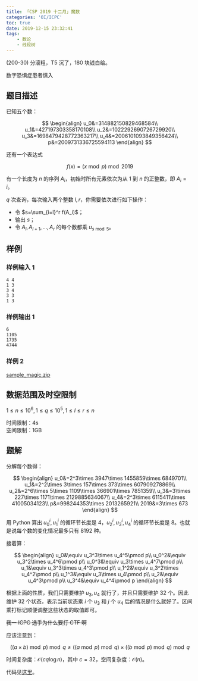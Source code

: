 ```yaml
---
title: 「CSP 2019 十二月」魔数
categories: 'OI/ICPC'
toc: true
date: 2019-12-15 23:32:41
tags:
	- 数论
	- 线段树
---
```


(200-30) 分滚粗，T5 沉了，180 块钱白给。

数字恐惧症患者慎入

<!-- more -->

## 题目描述

已知五个数：

$$
\begin{align}
u_0&=314882150829468584\\
u_1&=427197303358170108\\
u_2&=1022292690726729920\\
u_3&=1698479428772363217\\
u_4&=2006101093849356424\\
p&=2009731336725594113
\end{align}
$$

还有一个表达式

$$
f(x)=(x\bmod p)\bmod 2019
$$

有一个长度为 $n$ 的序列 $A_i$，初始时所有元素依次为从 $1$ 到 $n$ 的正整数，即 $A_i=i$。

$q$ 次查询，每次输入两个整数 $l,r$，你需要依次进行如下操作：

- 令 $s=\sum_{i=l}^r f(A_i)$；
- 输出 $s$；
- 令 $A_l,A_{l+1},\ldots ,A_r$ 的每个数都乘 $u_{s\bmod 5}$。

## 样例
### 样例输入 1
```plain
4 4
1 3
3 4
3 3
1 3
```

### 样例输出 1
```plain
6
1105
1735
4744
```

### 样例 2
[sample_magic.zip](/downloads/sample_magic.zip)

## 数据范围及时空限制
$1\le n\le 10^6,1\le q\le 10^5,1\le l\le r\le n$

时间限制：$4\text{s}$  
空间限制：$1\text{GB}$

## 题解

分解每个数得：

$$
\begin{align}
u_0&=2^3\times 3947\times 1455859\times 6849701\\
u_1&=2^2\times 3\times 157\times 373\times 607909278869\\
u_2&=2^6\times 5\times 1109\times 366901\times 7851359\\
u_3&=3\times 227\times 1171\times 2129885634067\\
u_4&=2^3\times 6115411\times 41005034123\\
p&=998244353\times 2013265921\\
2019&=3\times 673
\end{align}
$$

用 Python 算出 $u_0^i, u_1^i$ 的循环节长度是 $4$，$u_2^i, u_3^i, u_4^i$ 的循环节长度是 $8$。也就是说每个数的变化情况最多只有 $8192$ 种。

接着算：

$$
\begin{align}
u_0&\equiv u_3^3\times u_4^5\pmod p\\
u_0^2&\equiv u_3^2\times u_4^6\pmod p\\
u_0^3&\equiv u_3\times u_4^7\pmod p\\
u_1&\equiv u_3^3\times u_4^3\pmod p\\
u_1^2&\equiv u_3^2\times u_4^2\pmod p\\
u_1^3&\equiv u_3\times u_4\pmod p\\
u_2&\equiv u_4^3\pmod p\\
u_3^4&\equiv u_4^4\pmod p
\end{align}
$$

根据上面的性质，我们只需要维护 $u_3,u_4$ 就行了，并且只需要维护 $32$ 个。因此维护 $32$ 个状态，表示当前状态乘 $i$ 个 $u_3$ 和 $j$ 个 $u_4$ 后的情况是什么就好了。区间乘打标记顺便调整这些状态的取值即可。

~~我一 ICPC 选手为什么要打 CTF 啊~~

应该注意到：

$$
((a\times b)\bmod p)\bmod q \neq ((a\bmod p)\bmod q)\times ((b\bmod p)\bmod q)\bmod q
$$

时间复杂度：$\mathcal{O}(cq\log n)$，其中 $c=32$，空间复杂度：$\mathcal{O}(n)$。

代码见[这里](https://github.com/HeRaNO/OI-ICPC-Codes/blob/master/Contest/CSP%202019%20Dec/magic.cpp)。
